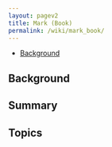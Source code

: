 ```yaml
---
layout: pagev2
title: Mark (Book)
permalink: /wiki/mark_book/
---
```

- [Background](#background)

## Background

## Summary

## Topics
